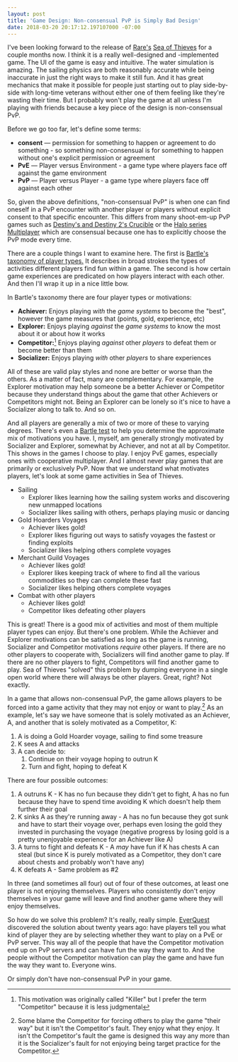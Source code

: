 ```yaml
---
layout: post
title: 'Game Design: Non-consensual PvP is Simply Bad Design'
date: 2018-03-20 20:17:12.197107000 -07:00
---
```


I've been looking forward to the release of [Rare's][rare] [Sea of Thieves][sea-of-thieves] for a couple months now. I think it is a really well-designed and -implemented game. The UI of the game is easy and intuitive. The water simulation is amazing. The sailing physics are both reasonably accurate while being inaccurate in just the right ways to make it still fun. And it has great mechanics that make it possible for people just starting out to play side-by-side with long-time veterans without either one of them feeling like they're wasting their time. But I probably won't play the game at all unless I'm playing with friends because a key piece of the design is non-consensual PvP.

Before we go too far, let's define some terms:

* **consent** &mdash; permission for something to happen or agreement to do something - so something non-consensual is for something to happen without one's explicit permission or agreement
* **PvE** &mdash; Player versus Environment - a game type where players face off against the game environment
* **PvP** &mdash; Player versus Player - a game type where players face off against each other

So, given the above definitions, "non-consensual PvP" is when one can find oneself in a PvP encounter with another player or players without explicit consent to that specific encounter. This differs from many shoot-em-up PvP games such as [Destiny's and Destiny 2's Crucible][crucible] or the [Halo series Multiplayer][multiplayer] which are consensual because one has to explicitly choose the PvP mode every time.

There are a couple things I want to examine here. The first is [Bartle's taxonomy of player types.][bartle] It describes in broad strokes the types of activities different players find fun within a game. The second is how certain game experiences are predicated on how players interact with each other. And then I'll wrap it up in a nice little bow.

In Bartle's taxonomy there are four player types or motivations:

* **Achiever:** Enjoys playing _with_ the _game systems_ to become the "best", however the game measures that (points, gold, experience, etc)
* **Explorer:** Enjoys playing _against_ the _game systems_ to know the most about it or about how it works
* **Competitor:**[^1] Enjoys playing _against_ other _players_ to defeat them or become better than them
* **Socializer:** Enjoys playing _with_ other _players_ to share experiences

All of these are valid play styles and none are better or worse than the others. As a matter of fact, many are complementary. For example, the Explorer motivation may help someone be a better Achiever or Competitor because they understand things about the game that other Achievers or Competitors might not. Being an Explorer can be lonely so it's nice to have a Socializer along to talk to. And so on.

And all players are generally a mix of two or more of these to varying degrees. There's even a [Bartle test][bartle-test] to help you determine the approximate mix of motivations you have. I, myself, am generally strongly motivated by Socializer and Explorer, somewhat by Achiever, and not at all by Competitor. This shows in the games I choose to play. I enjoy PvE games, especially ones with cooperative multiplayer. And I almost never play games that are primarily or exclusively PvP. Now that we understand what motivates players, let's look at some game activities in Sea of Thieves.

* Sailing
    * Explorer likes learning how the sailing system works and discovering new unmapped locations
    * Socializer likes sailing with others, perhaps playing music or dancing
* Gold Hoarders Voyages
    * Achiever likes gold!
    * Explorer likes figuring out ways to satisfy voyages the fastest or finding exploits
    * Socializer likes helping others complete voyages
* Merchant Guild Voyages
    * Achiever likes gold!
    * Explorer likes keeping track of where to find all the various commodities so they can complete these fast
    * Socializer likes helping others complete voyages
* Combat with other players
    * Achiever likes gold!
    * Competitor likes defeating other players

This is great! There is a good mix of activities and most of them multiple player types can enjoy. But there's one problem. While the Achiever and Explorer motivations can be satisfied as long as the game is running, Socializer and Competitor motivations _require_ other players. If there are no other players to cooperate with, Socializers will find another game to play. If there are no other players to fight, Competitors will find another game to play. Sea of Thieves "solved" this problem by dumping everyone in a single open world where there will always be other players. Great, right? Not exactly.

In a game that allows non-consensual PvP, the game allows players to be forced into a game activity that they may not enjoy or want to play.[^2] As an example, let's say we have someone that is solely motivated as an Achiever, A, and another that is solely motivated as a Competitor, K:

1. A is doing a Gold Hoarder voyage, sailing to find some treasure
1. K sees A and attacks
1. A can decide to:
    1. Continue on their voyage hoping to outrun K
    1. Turn and fight, hoping to defeat K

There are four possible outcomes:

1. A outruns K - K has no fun because they didn't get to fight, A has no fun because they have to spend time avoiding K which doesn't help them further their goal
1. K sinks A as they're running away - A has no fun because they got sunk and have to start their voyage over, perhaps even losing the gold they invested in purchasing the voyage (negative progress by losing gold is a pretty unenjoyable experience for an Achiever like A)
1. A turns to fight and defeats K - A _may_ have fun if K has chests A can steal (but since K is purely motivated as a Competitor, they don't care about chests and probably won't have any)
1. K defeats A - Same problem as #2

In three (and sometimes all four) out of four of these outcomes, at least one player is not enjoying themselves. Players who consistently don't enjoy themselves in your game will leave and find another game where they will enjoy themselves.

So how do we solve this problem? It's really, really simple. [EverQuest][everquest] discovered the solution about twenty years ago: have players tell you what kind of player they are by selecting whether they want to play on a PvE or PvP server. This way all of the people that have the Competitor motivation end up on PvP servers and can have fun the way they want to. And the people without the Competitor motivation can play the game and have fun the way they want to. Everyone wins.

Or simply don't have non-consensual PvP in your game.

[^1]: This motivation was originally called "Killer" but I prefer the term "Competitor" because it is less judgmental
[^2]: Some blame the Competitor for forcing others to play the game "their way" but it isn't the Competitor's fault. They enjoy what they enjoy. It isn't the Competitor's fault the game is designed this way any more than it is the Socializer's fault for not enjoying being target practice for the Competitor.

[bartle]: https://en.wikipedia.org/wiki/Bartle_taxonomy_of_player_types
[bartle-test]: http://matthewbarr.co.uk/bartle/
[crucible]: http://destiny.wikia.com/wiki/Crucible
[everquest]: https://en.wikipedia.org/wiki/EverQuest
[multiplayer]: https://www.halopedia.org/Halo_2#Multiplayer
[rare]: https://en.wikipedia.org/wiki/Rare_(company)
[sea-of-thieves]: https://en.wikipedia.org/wiki/Sea_of_Thieves
